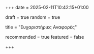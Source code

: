 +++
date = 2025-02-11T10:42:15+01:00

draft = true
random = true

title = "Eυχαριστήριες Αναφορές"

recommended = true
featured = false
  
+++
